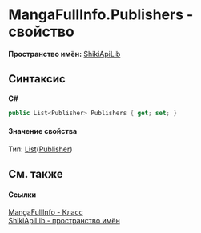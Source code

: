 # MangaFullInfo.Publishers - свойство
 

**Пространство имён:**&nbsp;<a href="N_ShikiApiLib.md">ShikiApiLib</a><br />

## Синтаксис

**C#**<br />
``` C#
public List<Publisher> Publishers { get; set; }
```


#### Значение свойства
Тип:&nbsp;<a href="http://msdn2.microsoft.com/ru-ru/library/6sh2ey19" target="_blank">List</a>(<a href="T_ShikiApiLib_Publisher.md">Publisher</a>)

## См. также


#### Ссылки
<a href="T_ShikiApiLib_MangaFullInfo.md">MangaFullInfo - Класс</a><br /><a href="N_ShikiApiLib.md">ShikiApiLib - пространство имён</a><br />